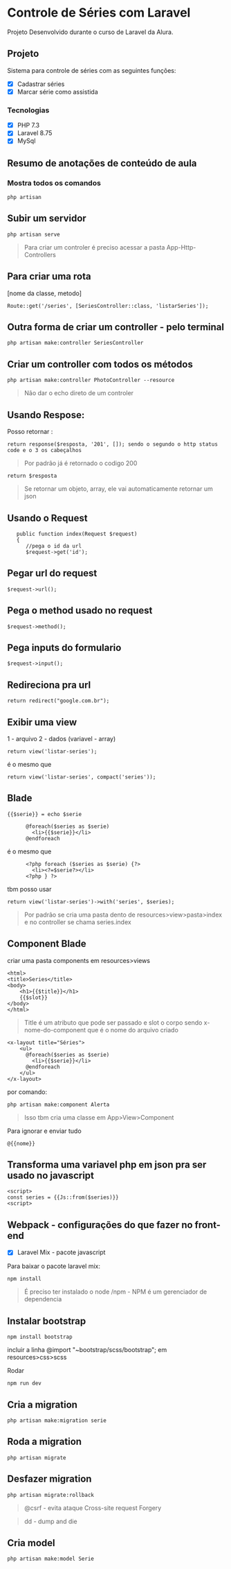 # Controle de Séries com Laravel
Projeto Desenvolvido durante o curso de Laravel da Alura. 

## Projeto
Sistema para controle de séries com as seguintes funções:
- [x] Cadastrar séries
- [x] Marcar série como assistida

### Tecnologias
- [x] PHP 7.3
- [x] Laravel 8.75
- [x] MySql

## Resumo de anotações de conteúdo de aula
### Mostra todos os comandos
```
php artisan
``` 
## Subir um servidor
```
php artisan serve
```

> Para criar um controler é preciso acessar a pasta App-Http-Controllers

## Para criar uma rota
[nome da classe, metodo]
```
Route::get('/series', [SeriesController::class, 'listarSeries']);
```

## Outra forma de criar um controller - pelo terminal
```
php artisan make:controller SeriesController
```

## Criar um controller com todos os métodos
```
php artisan make:controller PhotoController --resource
```

> Não dar o echo direto de um controler

## Usando Respose:
Posso retornar :
```
return response($resposta, '201', []); sendo o segundo o http status code e o 3 os cabeçalhos
```

>Por padrão já é retornado o codigo 200
```
return $resposta
```

> Se retornar um objeto, array, ele vai automaticamente retornar um json

## Usando o Request
```
   public function index(Request $request)
   {
      //pega o id da url
      $request->get('id');
```

## Pegar url do request
```
$request->url();
```

## Pega o method usado no request
```
$request->method();
```

## Pega inputs do formulario
```
$request->input();
```

## Redireciona pra url
```
return redirect("google.com.br");
```

## Exibir uma view
1 - arquivo
2 - dados (variavel - array)
```
return view('listar-series');
```

é o mesmo que 
```
return view('listar-series', compact('series'));
```

## Blade
```
{{$serie}} = echo $serie

      @foreach($series as $serie)
        <li>{{$serie}}</li>
      @endforeach
```

é o mesmo que
```
      <?php foreach ($series as $serie) {?>
        <li><?=$serie?></li>
      <?php } ?>
```

tbm posso usar
```
return view('listar-series')->with('series', $series);
```

> Por padrão se cria uma pasta dento de resources>view>pasta>index e no controller se chama series.index

## Component Blade
criar uma pasta components em resources>views 

```
<html>
<title>Series</title>
<body>
    <h1>{{$title}}</h1>
    {{$slot}}
</body>
</html>
```

> Title é um atributo que pode ser passado e slot o corpo sendo x-nome-do-component que é o nome do arquivo criado
```
<x-layout title="Séries">
    <ul>
      @foreach($series as $serie)
        <li>{{$serie}}</li>
      @endforeach
    </ul>
</x-layout>
```

por comando:
```
php artisan make:component Alerta
```
> Isso tbm cria uma classe em  App>View>Component

Para ignorar e enviar tudo
```
@{{nome}}
```

## Transforma uma variavel php em json pra ser usado no javascript
```
<script>
const series = {{Js::from($series)}}
<script>
```

## Webpack - configurações do que fazer no front-end
- [x] Laravel Mix - pacote javascript

Para baixar o pacote laravel mix:
```
npm install
```

> É preciso ter instalado o node /npm - NPM é um gerenciador de dependencia

## Instalar bootstrap

```
npm install bootstrap
```

incluir a linha
@import "~bootstrap/scss/bootstrap"; em resources>css>scss

Rodar 
```
npm run dev
```

## Cria a migration
```
php artisan make:migration serie
```

## Roda a migration
```
php artisan migrate
```

## Desfazer migration
```
php artisan migrate:rollback 
```

> @csrf - evita ataque Cross-site request Forgery

> dd - dump and die

## Cria model

```
php artisan make:model Serie
```
